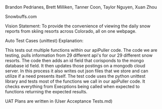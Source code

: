 Brandon Pedrianes, Brett Milliken, Tanner Coon, Taylor Nguyen, Xuan Zhou

Snowbuffs.com

Vision Statement:
To provide the convenience of viewing the daily snow reports from
skiing resorts across Colorado, all on one webpage.


Auto Test Cases (unittest) Explanation:

This tests out multiple functions within our apiPuller code.
The code we are testing, pulls information from 29 different api's
for our 29 different snow resorts. The code then adds an id field that 
corisponds to the mongo database id field. It then updates those postings
on a mongodb cloud server. In this process it also writes out json files 
that we store and can utilize if a need presents itself. The test code uses 
the python unittest library and tests most of the functions we call in our
apiPuller code. It checks everything from Execptions being called when 
expected to functions returning the expected results. 


UAT Plans are written in (User Acceptance Tests.md)



